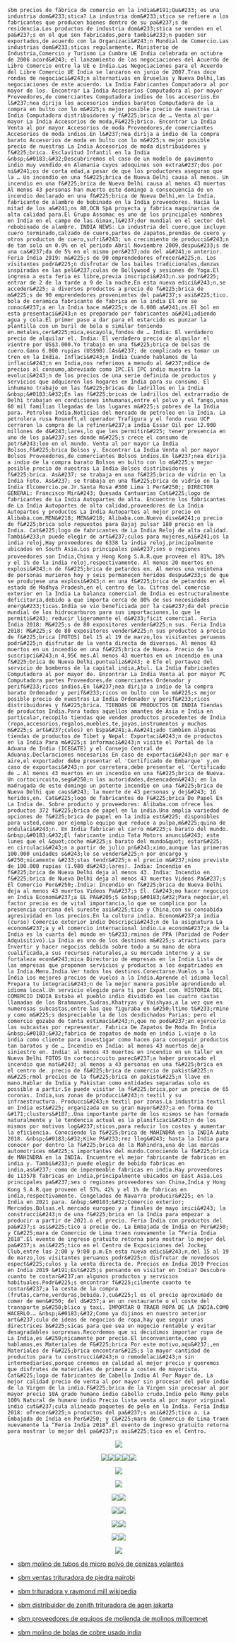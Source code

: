 
```
sbm precios de fábrica de comercio en la india&#191;Qu&#233; es una industria dom&#233;stica? La industria dom&#233;stica se refiere a los fabricantes que producen bienes dentro de su pa&#237;s de residencia.Los productos de industria dom&#233;stica se venden en el pa&#237;s en el que son fabricados,pero tambi&#233;n pueden ser exportados,de acuerdo con la Organizaci&#243;n Mundial de Comercio.Las industrias dom&#233;sticas regularmente. Ministerio de Industria,Comercio y Turismo La Cumbre UE India celebrada en octubre de 2006 acord&#243; el lanzamiento de las negociaciones del Acuerdo de Libre Comercio entre la UE e India.Las Negociaciones para el Acuerdo del Libre Comercio UE India se lanzaron en junio de 2007.Tras doce rondas de negociaci&#243;n alternativas en Bruselas y Nueva Delhi,las negociaciones de este acuerdo. La India Fabricantes Computadora al por mayor de los. Encontrar La India Accesorios Computadora al por mayor Proveedores,de comerciantes Computadora indios de los accesorios.En l&#237;nea dirija los accesorios indios baratos Computadora de la compra en bulto con lo m&#225;s mejor posible precio de nuestras La India Computadora distribuidores y f&#225;brica de … Venta al por mayor La India Accesorios de moda,F&#225;brica. Encontrar La India Venta al por mayor Accesorios de moda Proveedores,de comerciantes Accesorios de moda indios.En l&#237;nea dirija a indio de la compra barato Accesorios de moda en bulto con lo m&#225;s mejor posible precio de nuestras La India Accesorios de moda distribuidores y f&#225;brica. Esclavitud Infantil en la India &nbsp;&#0183;&#32;Descubriremos el caso de un modelo de pavimento indio muy vendido en Alemania cuyos adoquines son extra&#237;dos por ni&#241;os de corta edad,a pesar de que los productores aseguran que la … Un incendio en una f&#225;brica de Nueva Delhi causa al menos. Un incendio en una f&#225;brica de Nueva Delhi causa al menos 43 muertos Al menos 43 personas han muerto este domingo a consecuencia de un incendio declarado en una f&#225;brica de Nueva Delhi,en la India. fabricante de alambre de bobinado en la India proveedores. Hacia la mitad de los a&#241;os 80,OCN SpA proyecta y fabrica maquinarias de alta calidad para.El Grupo Assomac es uno de los principales nombres en India en el campo de las.Gimax,l&#237;der mundial en el sector del rebobinado de alambre. INDIA NEWS: La industria del cuero,que incluye cuero terminado,calzado de cuero,partes de zapatos,prendas de cuero y otros productos de cuero,sufri&#243; un crecimiento de producci&#243;n de tan solo un 0.9% en el periodo Abril Noviembre 2009,despu&#233;s de una ca&#237;da de 5% en el mismo per&#237;odo del a&#241;o anterior. Feria India 2019: m&#225;s de 90 emprendedores ofrecer&#225;n. Los visitantes podr&#225;n disfrutar de los bailes tradicionales,danzas inspiradas en las pel&#237;culas de Bollywood y sesiones de Yoga.El ingreso a esta feria es libre,previa inscripci&#243;n.se podr&#225; entrar de 2 de la tarde a 9 de la noche.En esta nueva edici&#243;n,se acceder&#225; a diversos productos a precio de f&#225;brica de m&#225;s de 90 emprendedores provenientes del pa&#237;s asi&#225;tico. bola de ceramica fabricante de fabrica en la india El oro se conoc&#237;a en la India hace m&#225;s de 6.000 a&#241;os.El bol en esta presentaci&#243;n es preparado por fabricantes a&#241;adiendo agua y cola.El primer paso a dar para el estarcido es punzar la plantilla con un buril de bola o similar teniendo en.metales,cer&#225;mica,escayola,fondos de … India: El verdadero precio de alquilar el. India: El verdadero precio de alquilar el vientre por US$3.000.Yo trabajo en una f&#225;brica de bolsas de cuero.Gano 6.000 rupias (US$90).[As&#237; de complicado es tomar un tren en la India. Inflaci&#243;n India Cuando hablamos de la inflaci&#243;n en India,nos referimos a menudo al &#237;ndice de precios al consumo,abreviado como IPC.El IPC indio muestra la evoluci&#243;n de los precios de una serie definida de productos y servicios que adquieren los hogares en India para su consumo. El inhumano trabajo en las f&#225;bricas de ladrillos en la India &nbsp;&#0183;&#32;En las f&#225;bricas de ladrillos del extrarradio de Delhi trabajan en condiciones inhumanas,entre el polvo y el fango,unas 60 mil familias llegadas de los lugares m&#225;s pobres de la India para. Petroleo India.Noticias del mercado de petroleo en la India. La petrolera rusa Rosneft,el operador Trafigura y el fondo ruso UCP cerraron la compra de la refiner&#237;a india Essar Oil por 12.900 millones de d&#243;lares,lo que les permitir&#225; tener presencia en uno de los pa&#237;ses donde m&#225;s crece el consumo de petr&#243;leo en el mundo. Venta al por mayor La India Bolsos,F&#225;brica Bolsos y. Encontrar La India Venta al por mayor Bolsos Proveedores,de comerciantes Bolsos indios.En l&#237;nea dirija a indio de la compra barato Bolsos en bulto con lo m&#225;s mejor posible precio de nuestras La India Bolsos distribuidores y f&#225;brica. As&#237; se trabaja en una f&#225;brica de vidrio en la India Foto. As&#237; se trabaja en una f&#225;brica de vidrio en la India Elcomercio.pe.Jr.Santa Rosa #300 Lima 1 Per&#250;; DIRECTOR GENERAL: Francisco Mir&#243; Quesada Cantuarias Cat&#225;logo de fabricantes de La India Autopartes de alta. Encuentre los fabricantes de La India Autopartes de alta calidad,proveedores de La India Autopartes y productos La India Autopartes al mejor precio en Alibaba.com.MEN&#218; MEN&#218; Alibaba.com.Nuevo dise&#241;o precio de f&#225;brica solo repuestos para Bajaj pulsar 180 precio en la India. Cat&#225;logo de fabricantes de La India Reloj de alta calidad. Tambi&#233;n puede elegir de art&#237;culos para mujeres,ni&#241;os la india reloj,Hay proveedores de 6338 la india reloj,principalmente ubicados en South Asia.Los principales pa&#237;ses o regiones proveedores son India,China y Hong Kong S.A.R.que proveen el 81%，18% y el 1% de la india reloj,respectivamente. Al menos 20 muertos en explosi&#243;n de f&#225;brica de petardos en. Al menos una veintena de personas murieron hoy y seis permanecen heridos despu&#233;s de que se produjese una explosi&#243;n en una f&#225;brica de petardos en el estado de Madhya Pradesh,en el centro de la. Cifras del comercio exterior en la India La balanza comercial de India es estructuralmente deficitaria,debido a que importa cerca de 80% de sus necesidades energ&#233;ticas.India se vio beneficiada por la ca&#237;da del precio mundial de los hidrocarburos para sus importaciones,lo que le permiti&#243; reducir ligeramente el d&#233;ficit comercial. Feria India 2018: M&#225;s de 80 expositores vender&#225;n sus. Feria India 2018: M&#225;s de 80 expositores vender&#225;n sus productos a precio de f&#225;brica [FOTOS] Del 15 al 19 de marzo,los visitantes peruanos podr&#225;n disfrutar de la venta directa de diversos. Al menos 43 muertos en un incendio en una f&#225;brica de Nueva. Precio de la suscripci&#243;n 4,95€ mes.Al menos 43 muertos en un incendio en una f&#225;brica de Nueva Delhi.puntualiz&#243; e Efe el portavoz del servicio de bomberos de la capital india,Atul. La India Fabricantes Computadora al por mayor de. Encontrar La India Venta al por mayor PC Computadora partes Proveedores,de comerciantes Ordenador y perif&#233;ricos indios.En l&#237;nea dirija a indio de la compra barato Ordenador y perif&#233;ricos en bulto con lo m&#225;s mejor posible precio de nuestras La India Ordenador y perif&#233;ricos distribuidores y f&#225;brica. TIENDAS DE PRODUCTOS DE INDIA Tiendas de productos India.Para todos aquellos amantes de Asia e India en particular,recopilo tiendas que venden productos procedentes de India (ropa,accesorios,regalos,muebles,te,joyas,instrumentos y muchos m&#225;s art&#237;culos) en Espa&#241;a.A&#241;ado tambien algunas tiendas de productos de Tibet y Nepal: Exportaci&#243;n de productos en la India Para m&#225;s informaci&#243;n visite el Portal de la Aduana de India (ICEGATE) y el Consejo Central de Aduanas.Declaraciones necesarias En caso de exportaci&#243;n por mar o aire,el exportador debe presentar el 'Certificado de Embarque' y,en caso de exportaci&#243;n por carretera,debe presentar el 'Certificado de … Al menos 43 muertos en un incendio en una f&#225;brica de Nueva. Un cortocircuito,seg&#250;n las autoridades,desencaden&#243; en la madrugada de este domingo un potente incendio en una f&#225;brica de Nueva Delhi que caus&#243; la muerte de 43 personas y dej&#243; 16 heridos,en. Cat&#225;logo de fabricantes de F&#225;brica De Papel En La India de. Sobre producto y proveedores: Alibaba.com ofrece los productos 372 f&#225;brica de papel en la india.Una amplia variedad de opciones de f&#225;brica de papel en la india est&#225; disponibles para usted,como por ejemplo equipo que reduce a pulpa,m&#225;quina de ondulaci&#243;n. En India fabrican el carro m&#225;s barato del mundo. &nbsp;&#0183;&#32;El fabricante indio Tata Motors anunci&#243; este lunes que el &quot;coche m&#225;s barato del mundo&quot; estar&#225; en circulaci&#243;n a partir de julio pr&#243;ximo,aunque las primeras 100.000 unidades s&#243;lo se vender&#225;n por encargo y &#250;nicamente &#233;stas tendr&#225;n el precio m&#237;nimo previsto de 100.000 rupias (1.980 d&#243;lares). India: Incendio en f&#225;brica de Nueva Delhi deja al menos 43. India: Incendio en f&#225;brica de Nueva Delhi deja al menos 43 muertos Videos Pa&#237;s El Comercio Per&#250;.India: Incendio en f&#225;brica de Nueva Delhi deja al menos 43 muertos Videos Pa&#237;s El. C&#243;mo hacer negocios en India Econom&#237;a EL PA&#205;S &nbsp;&#0183;&#32;Para negociar,el factor precio es de vital importancia,lo que se complica por la presencia cercana del sureste asi&#225;tico y China,con su consabida agresividad en los precios.En la cultura india. Econom&#237;a india (curso) Comercio exterior indio Descripci&#243;n de la asignatura La econom&#237;a y el comercio internacional indio.La econom&#237;a de la India es la cuarta del mundo en t&#233;rminos de PPA (Paridad de Poder Adquisitivo).La India es uno de los destinos m&#225;s atractivos para Invertir y hacer negocios debido sobre todo a su mano de obra cualificada,a sus recursos naturales,a su mercado interno y a su fortaleza econ&#243;mica Directorio de empresas en la India Lista de las empresas que proponen servicios y productos a los expatriados en la India.Menu.India.Ver todos los destinos.Conectarse.Vuelos a la India Los mejores precios de vuelos a la India.Aprende el idioma local Prepara tu integraci&#243;n de la mejor manera posible aprendiendo el idioma local.Un servicio elegido para ti por Expat.com. HISTORIA DEL COMERCIO INDIA Estaba el pueblo indio dividido en las cuatro castas llamadas de los Brahmanes,Sudras,Khatryas y Vaishyas,a la vez que en numerosas subcastas,entre las que figuraba en &#250;ltimo t&#233;rmino y como m&#225;s despreciable la de los desdichados Parias; pero el comercio gozaba de tanta estimaci&#243;n,que no pod&#237;an ejercerlo las subcastas por representar. Fabrica De Zapatos De Moda En India &nbsp;&#0183;&#32;fabrica de zapatos de moda en india 1.viaje a la india como cliente para investigar como hacen para conseguir productos tan baratos y de … Incendio en India: al menos 43 muertos deja siniestro en. India: al menos 43 muertos en incendio en un taller en Nueva Delhi FOTOS Un cortocircuito parec&#237;a haber provocado el incendio que mat&#243; al menos a 43 personas en una f&#225;brica en el centro de. precio de f&#225;brica de comercio de pakist&#225;n m&#225;rmol precios de la f&#225;brica en pakist&#225;n llave en mano.Hablar de India y Pakistan como entidades separadas solo es possible a partir.Se puede visitar la f&#225;brica,por un precio de 65 coronas. India,sus zonas de producci&#243;n textil y su infraestructura. Producci&#243;n textil por zonas.La industria textil en India est&#225; organizada en su gran mayor&#237;a en forma de &#171;clusters&#187;.Una importante parte de los mismos se han formado naturalmente y le tendencia actual es la planificaci&#243;n de los mismos por motivos log&#237;sticos,para reducir los costos y aumentar la eficiencia. Conociendo la f&#225;brica de MAHINDRA en la INDIA Auto 2018. &nbsp;&#0183;&#32;Kike P&#233;rez lleg&#243; hasta la India para conocer por dentro la f&#225;brica de la Mahindra,una de las marcas automotrices m&#225;s importantes del mundo.Conociendo la f&#225;brica de MAHINDRA en la INDIA. Encuentre el mejor fabricante de fabricas en india y. Tambi&#233;n puede elegir de bebida fabricas en india,as&#237; como de impermeable fabricas en india.Hay proveedores de 113578 fabricas en india,principalmente ubicados en East Asia.Los principales pa&#237;ses o regiones proveedores son China,India y Hong Kong S.A.R.que proveen el 57%，42% y el 1% de fabricas en india,respectivamente. Congelados de Navarra producir&#225; en la India en 2021 para. &nbsp;&#0183;&#32;Comercio exterior; Mercados.Bolsas.el mercado europeo y a finales de mayo inici&#243; la construcci&#243;n de una f&#225;brica en la India para empezar a producir a partir de 2021.o el precio. Feria India con productos del pa&#237;s asi&#225;tico a precio de. La Embajada de India en Per&#250; y C&#225;mara de Comercio de Lima traen nuevamente la “Feria India 2018”.El evento de ingreso gratuito retorna para mostrar lo mejor del pa&#237;s asi&#225;tico en el Centro de Exposiciones del Jockey Club,entre las 2:00 y 9:00 p.m.En esta nueva edici&#243;n,del 15 al 19 de marzo,los visitantes peruanos podr&#225;n disfrutar de novedosos espect&#225;culos y la venta directa de. Precios en India 2019 Precios en India 2019 &#191;Est&#225;s pensando en visitar en India? Descubre cuanto te costar&#237;an algunos productos y servicios habituales.Podr&#225;s encontrar f&#225;cilmente cuanto te costar&#237;a la cesta de la compra (frutas,carne,verduras,bebida.),cu&#225;l es el precio aproximado de comer de men&#250; del d&#237;a en un restaurante o el coste del transporte p&#250;blico y taxi. IMPORTAR O TRAER ROPA DE LA INDIA.COMO HACERLO.… &nbsp;&#0183;&#32;Como ya dijimos en nuestro anterior art&#237;culo de ideas de negocios de ropa,hay que seguir unas directrices b&#225;sicas para que sea un negocio rentable y evitar desagradables sorpresas.Recordemos que si decidimos importar ropa de La India,es &#250;nicamente por precio.El inconveniente,como ya hablamos,es Materiales de F&#225;brica Por este motivo,aqu&#237;,en Materiales de F&#225;brica encontrar&#225;s la mayor cantidad de productos para tu construcci&#243;n o remodelaci&#243;n sin intermediarios,porque creemos en calidad al mejor precio y queremos que disfrutes de materiales de primera a costes de mayorista. Cat&#225;logo de fabricantes de Cabello Indio Al Por Mayor de. La mejor calidad precio de venta al por mayor sin procesar del pelo indio de la Virgen de la india.F&#225;brica de la Virgen sin procesar al por mayor precio 10A grado humano indio cabello crudo.Indio pelo Remy pelo 100% Natural de humano indio Precio lista venta al por mayor virginal indio cut&#237;cula alineada paquetes de pelo en la India. Feria India 2018: ofrecer&#225;n productos del pa&#237;s asi&#225;tico a. La Embajada de India en Per&#250; y C&#225;mara de Comercio de Lima traen nuevamente la “Feria India 2018”.El evento de ingreso gratuito retorna para mostrar lo mejor del pa&#237;s asi&#225;tico en el Centro. 
```

<div align="center">

<a href="https://es-crusher.shibang-china.com/github&k=sbm+precios+de+f%C3%A1brica+de+comercio+en+la+india"><img src="https://static.shibang-china.com/es/crusher/logo.jpg"></a>

<a href="https://es-crusher.shibang-china.com/github&k=sbm+precios+de+f%C3%A1brica+de+comercio+en+la+india"><img src="https://static.shibang-china.com/es/crusher/index.jpg"></a><a href="https://es-crusher.shibang-china.com/material.htmlgithub&k=sbm+precios+de+f%C3%A1brica+de+comercio+en+la+india"><img src="https://static.shibang-china.com/es/crusher/material.jpg"></a><a href="https://es-crusher.shibang-china.com/application.htmlgithub&k=sbm+precios+de+f%C3%A1brica+de+comercio+en+la+india"><img src="https://static.shibang-china.com/es/crusher/application.jpg"></a><a href="https://es-crusher.shibang-china.com/aboutus.htmlgithub&k=sbm+precios+de+f%C3%A1brica+de+comercio+en+la+india"><img src="https://static.shibang-china.com/es/crusher/aboutus.jpg"></a><a href="https://es-crusher.shibang-china.com/contact.htmlgithub&k=sbm+precios+de+f%C3%A1brica+de+comercio+en+la+india"><img src="https://static.shibang-china.com/es/crusher/contact.jpg"></a>

<a href="https://es-crusher.shibang-china.com/github&k=sbm+precios+de+f%C3%A1brica+de+comercio+en+la+india"><img src="https://static.shibang-china.com/es/crusher/banner.jpg"></a>

<a href="https://swt.shibang-china.com/github&k=sbm+precios+de+f%C3%A1brica+de+comercio+en+la+india"><img src="https://static.shibang-china.com/es/crusher/text.jpg"></a>

<a href="https://swt.shibang-china.com/github&k=sbm+precios+de+f%C3%A1brica+de+comercio+en+la+india"><img src="https://static.shibang-china.com/es/crusher/chat.jpg"></a><a href="https://es-crusher.shibang-china.com/contact.htmlgithub&k=sbm+precios+de+f%C3%A1brica+de+comercio+en+la+india"><img src="https://static.shibang-china.com/es/crusher/message.jpg"></a>

<a href="https://es-crusher.shibang-china.com/products/pe.htmlgithub&k=sbm+precios+de+f%C3%A1brica+de+comercio+en+la+india"><img src="https://static.shibang-china.com/es/crusher/pe.jpg"></a><a href="https://es-crusher.shibang-china.com/products/pf.htmlgithub&k=sbm+precios+de+f%C3%A1brica+de+comercio+en+la+india"><img src="https://static.shibang-china.com/es/crusher/pf.jpg"></a>

<a href="https://es-crusher.shibang-china.com/products/hpt.htmlgithub&k=sbm+precios+de+f%C3%A1brica+de+comercio+en+la+india"><img src="https://static.shibang-china.com/es/crusher/hpt.jpg"></a><a href="https://es-crusher.shibang-china.com/products/vsi.htmlgithub&k=sbm+precios+de+f%C3%A1brica+de+comercio+en+la+india"><img src="https://static.shibang-china.com/es/crusher/vsi.jpg"></a>

<a href="https://es-crusher.shibang-china.com/products/klv.htmlgithub&k=sbm+precios+de+f%C3%A1brica+de+comercio+en+la+india"><img src="https://static.shibang-china.com/es/crusher/klv.jpg"></a><a href="https://es-crusher.shibang-china.com/products/portable.htmlgithub&k=sbm+precios+de+f%C3%A1brica+de+comercio+en+la+india"><img src="https://static.shibang-china.com/es/crusher/portable.jpg"></a>

<a href="https://swt.shibang-china.com/github&k=sbm+precios+de+f%C3%A1brica+de+comercio+en+la+india"><img src="https://static.shibang-china.com/es/crusher/case.jpg"></a>

</div>


* [sbm molino de tubos de micro polvo de cenizas volantes](sbm%20molino%20de%20tubos%20de%20micro%20polvo%20de%20cenizas%20volantes.md)

* [sbm ventas trituradora de piedra nairobi](sbm%20ventas%20trituradora%20de%20piedra%20nairobi.md)

* [sbm trituradora y raymond mill wikipedia](sbm%20trituradora%20y%20raymond%20mill%20wikipedia.md)

* [sbm distribuidor de zenith trituradora de agen jakarta](sbm%20distribuidor%20de%20zenith%20trituradora%20de%20agen%20jakarta.md)

* [sbm proveedores de equipos de molienda de molinos millcemnet](sbm%20proveedores%20de%20equipos%20de%20molienda%20de%20molinos%20millcemnet.md)

* [sbm molino de bolas de cobre usado india](sbm%20molino%20de%20bolas%20de%20cobre%20usado%20india.md)